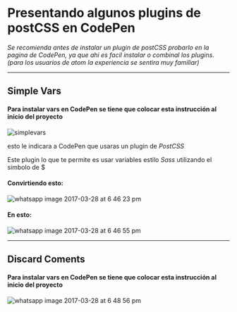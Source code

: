 # Presentando algunos plugins de postCSS en CodePen

*Se recomienda antes de instalar un plugin de postCSS probarlo en la pagina de CodePen, ya que ahi es facil instalar o combinal los plugins. (para los usuarios de atom la experiencia se sentira muy familiar)*

****************

## Simple Vars           
           
#### Para instalar vars en CodePen se tiene que colocar esta instrucción al inicio del proyecto          
![simplevars](https://cloud.githubusercontent.com/assets/23077669/24433912/4a5c45a6-13e9-11e7-8cfa-4263ebf3bdb4.jpeg)

esto le indicara a CodePen que usaras un plugin de *PostCSS* 

Este plugin lo que te permite es usar variables estilo *Sass* utilizando el simbolo de $

#### Convirtiendo esto:  
![whatsapp image 2017-03-28 at 6 46 23 pm](https://cloud.githubusercontent.com/assets/23077669/24434278/d3732ba0-13eb-11e7-9c7c-202e8fbf96c9.jpeg)

#### En esto:  
![whatsapp image 2017-03-28 at 6 46 55 pm](https://cloud.githubusercontent.com/assets/23077669/24434304/f49647cc-13eb-11e7-8ac4-b25741159303.jpeg)  

*************

## Discard Coments  

#### Para instalar vars en CodePen se tiene que colocar esta instrucción al inicio del proyecto   
![whatsapp image 2017-03-28 at 6 48 56 pm](https://cloud.githubusercontent.com/assets/23077669/24434417/9e02c77c-13ec-11e7-8431-c425e2943224.jpeg)
